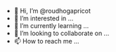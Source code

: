 - 👋 Hi, I’m @roudhogapricot
- 👀 I’m interested in ...
- 🌱 I’m currently learning ...
- 💞️ I’m looking to collaborate on ...
- 📫 How to reach me ...

<!---
roudhogapricot/roudhogapricot is a ✨ special ✨ repository because its `README.md` (this file) appears on your GitHub profile.
You can click the Preview link to take a look at your changes.
--->
